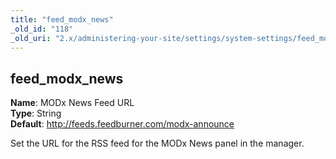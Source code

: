 ```yaml
---
title: "feed_modx_news"
_old_id: "118"
_old_uri: "2.x/administering-your-site/settings/system-settings/feed_modx_news"
---
```


feed\_modx\_news
----------------

**Name**: MODx News Feed URL   
**Type**: String   
**Default**: <http://feeds.feedburner.com/modx-announce>

Set the URL for the RSS feed for the MODx News panel in the manager.